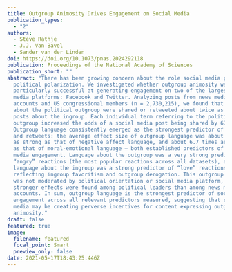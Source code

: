 ```yaml
---
title: Outgroup Animosity Drives Engagement on Social Media
publication_types:
  - "2"
authors:
  - Steve Rathje
  - J.J. Van Bavel
  - Sander van der Linden
doi: https://doi.org/10.1073/pnas.2024292118
publication: Proceedings of the National Academy of Sciences
publication_short: ""
abstract: "There has been growing concern about the role social media plays in
  political polarization. We investigated whether outgroup animosity was
  particularly successful at generating engagement on two of the largest social
  media platforms: Facebook and Twitter. Analyzing posts from news media
  accounts and US congressional members (n = 2,730,215), we found that posts
  about the political outgroup were shared or retweeted about twice as often as
  posts about the ingroup. Each individual term referring to the political
  outgroup increased the odds of a social media post being shared by 67%.
  Outgroup language consistently emerged as the strongest predictor of shares
  and retweets: the average effect size of outgroup language was about 4.8 times
  as strong as that of negative affect language, and about 6.7 times as strong
  as that of moral-emotional language – both established predictors of social
  media engagement. Language about the outgroup was a very strong predictor of
  “angry” reactions (the most popular reactions across all datasets), and
  language about the ingroup was a strong predictor of “love” reactions,
  reflecting ingroup favoritism and outgroup derogation. This outgroup effect
  was not moderated by political orientation or social media platform, but
  stronger effects were found among political leaders than among news media
  accounts. In sum, outgroup language is the strongest predictor of social media
  engagement across all relevant predictors measured, suggesting that social
  media may be creating perverse incentives for content expressing outgroup
  animosity."
draft: false
featured: true
image:
  filename: featured
  focal_point: Smart
  preview_only: false
date: 2021-05-17T18:43:25.446Z
---
```

